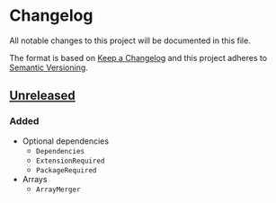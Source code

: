 # Changelog

All notable changes to this project will be documented in this file.

The format is based on [Keep a Changelog](http://keepachangelog.com/en/1.0.0/)
and this project adheres to [Semantic Versioning](http://semver.org/spec/v2.0.0.html).

## [Unreleased](https://github.com/orisai/utils/compare/...HEAD)

### Added

- Optional dependencies
    - `Dependencies`
    - `ExtensionRequired`
    - `PackageRequired`
- Arrays
    - `ArrayMerger`
